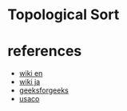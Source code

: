 # Topological Sort 


# references
- [wiki en](https://en.wikipedia.org/wiki/Topological_sorting)
- [wiki ja](https://ja.wikipedia.org/wiki/%E3%83%88%E3%83%9D%E3%83%AD%E3%82%B8%E3%82%AB%E3%83%AB%E3%82%BD%E3%83%BC%E3%83%88)
- [geeksforgeeks](https://www.geeksforgeeks.org/topological-sorting/)
- [usaco](https://usaco.guide/gold/toposort)
